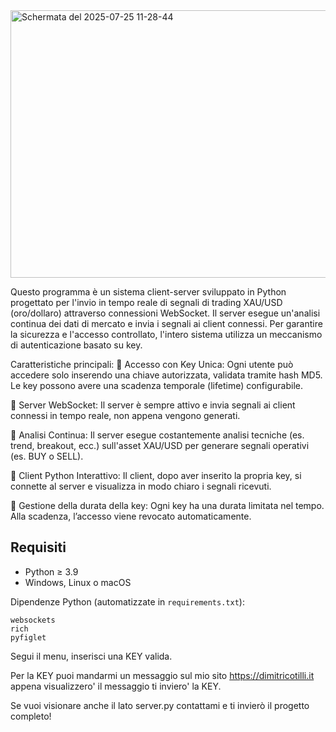 <img width="1343" height="428" alt="Schermata del 2025-07-25 11-28-44" src="https://github.com/user-attachments/assets/7736c433-d2b3-4f85-898c-99d018016f67" />



Questo programma è un sistema client-server sviluppato in Python progettato per l'invio in tempo reale di segnali di trading XAU/USD (oro/dollaro) attraverso connessioni WebSocket. Il server esegue un'analisi continua dei dati di mercato e invia i segnali ai client connessi. Per garantire la sicurezza e l'accesso controllato, l'intero sistema utilizza un meccanismo di autenticazione basato su key.

Caratteristiche principali:
🔐 Accesso con Key Unica: Ogni utente può accedere solo inserendo una chiave autorizzata, validata tramite hash MD5. Le key possono avere una scadenza temporale (lifetime) configurabile.

📡 Server WebSocket: Il server è sempre attivo e invia segnali ai client connessi in tempo reale, non appena vengono generati.

🧠 Analisi Continua: Il server esegue costantemente analisi tecniche (es. trend, breakout, ecc.) sull'asset XAU/USD per generare segnali operativi (es. BUY o SELL).

🧩 Client Python Interattivo: Il client, dopo aver inserito la propria key, si connette al server e visualizza in modo chiaro i segnali ricevuti.

📆 Gestione della durata della key: Ogni key ha una durata limitata nel tempo. Alla scadenza, l’accesso viene revocato automaticamente.




## Requisiti

* Python ≥ 3.9 
* Windows, Linux o macOS

Dipendenze Python (automatizzate in `requirements.txt`):
```
websockets
rich
pyfiglet
```

Segui il menu, inserisci una KEY valida.

Per la KEY puoi mandarmi un messaggio sul mio sito https://dimitricotilli.it appena visualizzero' il messaggio ti inviero' la KEY.

Se vuoi visionare anche il lato server.py contattami e ti invierò il progetto completo!
